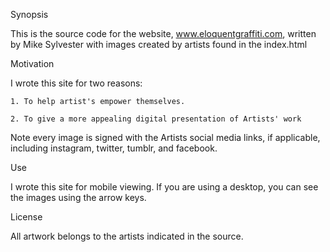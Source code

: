 Synopsis

This is the source code for the website, www.eloquentgraffiti.com, written by Mike Sylvester with images created by artists found in the index.html

Motivation

I wrote this site for two reasons:

	1. To help artist's empower themselves.  
	
	2. To give a more appealing digital presentation of Artists' work

Note every image is signed with the Artists social media links, if applicable, including instagram, twitter, tumblr, and facebook.

Use

I wrote this site for mobile viewing.  If you are using a desktop, you can see the images using the arrow keys. 

License

All artwork belongs to the artists indicated in the source.